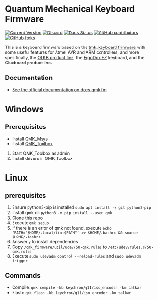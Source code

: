 # Quantum Mechanical Keyboard Firmware

[![Current Version](https://img.shields.io/github/tag/qmk/qmk_firmware.svg)](https://github.com/qmk/qmk_firmware/tags)
[![Discord](https://img.shields.io/discord/440868230475677696.svg)](https://discord.gg/qmk)
[![Docs Status](https://img.shields.io/badge/docs-ready-orange.svg)](https://docs.qmk.fm)
[![GitHub contributors](https://img.shields.io/github/contributors/qmk/qmk_firmware.svg)](https://github.com/qmk/qmk_firmware/pulse/monthly)
[![GitHub forks](https://img.shields.io/github/forks/qmk/qmk_firmware.svg?style=social&label=Fork)](https://github.com/qmk/qmk_firmware/)

This is a keyboard firmware based on the [tmk\_keyboard firmware](https://github.com/tmk/tmk_keyboard) with some useful features for Atmel AVR and ARM controllers, and more specifically, the [OLKB product line](https://olkb.com), the [ErgoDox EZ](https://ergodox-ez.com) keyboard, and the Clueboard product line.

## Documentation

* [See the official documentation on docs.qmk.fm](https://docs.qmk.fm)
# Windows

## Prerequisites
* Install [QMK_Msys](https://msys.qmk.fm/)
* Install [QMK_Toolbox](https://qmk.fm/toolbox)
1. Start QMK_Toolbox as admin
2. Install drivers in QMK_Toolbox

# Linux

## prerequisites
1. Ensure python3-pip is installed `sudo apt install -y git python3-pip`
2. Install qmk cli `python3 -m pip install --user qmk`
3. Clone this repo
4. Execute `qmk setup`
5. If there is an error of qmk not found, execute `echo 'PATH="$HOME/.local/bin:$PATH"' >> $HOME/.bashrc && source $HOME/.bashrc`
6. Answer `y` to install dependencies
7. Copy `/qmk_firmware/util/udev/50-qmk.rules` to `/etc/udev/rules.d/50-qmk.rules`
8. Execute `sudo udevadm control --reload-rules` and `sudo udevadm trigger`

## Commands
* Compile: `qmk compile -kb keychron/q11/iso_encoder -km talkar`
* Flash: `qmk flash -kb keychron/q11/iso_encoder -km talkar`

